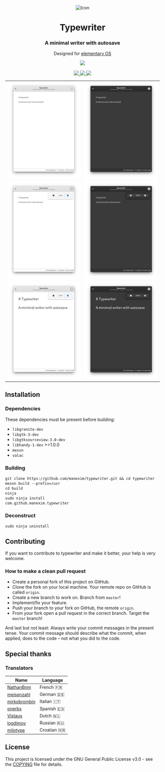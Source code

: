 <div align="center">
  <span align="center"> <img width="80" height="80" class="center" src="data/icons/128/com.github.manexim.typewriter.svg" alt="Icon"></span>
  <h1 align="center">Typewriter</h1>
  <h3 align="center">A minimal writer with autosave</h3>
  <p align="center">Designed for <a href="https://elementary.io">elementary OS</a></p>
</div>

<p align="center">
  <a href="https://appcenter.elementary.io/com.github.manexim.typewriter" target="_blank">
    <img src="https://appcenter.elementary.io/badge.svg">
  </a>
</p>

<p align="center">
  <a href="https://github.com/manexim/typewriter/actions/workflows/main.yml">
    <img src="https://github.com/manexim/typewriter/workflows/CI/badge.svg">
  </a>
  <a href="https://github.com/manexim/typewriter/releases/">
    <img src="https://img.shields.io/github/release/manexim/typewriter.svg">
  </a>
  <a href="https://github.com/manexim/typewriter/blob/master/COPYING">
    <img src="https://img.shields.io/github/license/manexim/typewriter.svg">
  </a>
</p>

<p align="center">
  <table>
    <tr>
      <td>
        <img src="data/screenshots/000.png">
      </td>
      <td>
        <img src="data/screenshots/000-dark.png">
      </td>
    </tr>
    <tr>
      <td>
        <img src="data/screenshots/001.png">
      </td>
      <td>
        <img src="data/screenshots/001-dark.png">
      </td>
    </tr>
    <tr>
      <td>
        <img src="data/screenshots/002.png">
      </td>
      <td>
        <img src="data/screenshots/002-dark.png">
      </td>
    </tr>
  </table>
</p>

## Installation

### Dependencies

These dependencies must be present before building:

-   `libgranite-dev`
-   `libgtk-3-dev`
-   `libgtksourceview-3.0-dev`
-   `libhandy-1-dev` >=1.0.0
-   `meson`
-   `valac`

### Building

```
git clone https://github.com/manexim/typewriter.git && cd typewriter
meson build --prefix=/usr
cd build
ninja
sudo ninja install
com.github.manexim.typewriter
```

### Deconstruct

```
sudo ninja uninstall
```

## Contributing

If you want to contribute to typewriter and make it better, your help is very welcome.

### How to make a clean pull request

-   Create a personal fork of this project on GitHub.
-   Clone the fork on your local machine. Your remote repo on GitHub is called `origin`.
-   Create a new branch to work on. Branch from `master`!
-   Implement/fix your feature.
-   Push your branch to your fork on GitHub, the remote `origin`.
-   From your fork open a pull request in the correct branch. Target the `master` branch!

And last but not least: Always write your commit messages in the present tense.
Your commit message should describe what the commit, when applied, does to the code – not what you did to the code.

## Special thanks

### Translators

| Name                                            | Language   |
| ----------------------------------------------- | ---------- |
| [NathanBnm](https://github.com/NathanBnm)       | French 🇫🇷  |
| [meisenzahl](https://github.com/meisenzahl)     | German 🇩🇪  |
| [mirkobrombin](https://github.com/mirkobrombin) | Italian 🇮🇹 |
| [onerbs](https://github.com/onerbs)             | Spanish 🇪🇸 |
| [Vistaus](https://github.com/Vistaus)           | Dutch 🇳🇱   |
| [logdimov](https://github.com/logdimov)         | Russian 🇷🇺 |
| [milotype](https://github.com/milotype)         | Croatian 🇭🇷 |

## License

This project is licensed under the GNU General Public License v3.0 - see the [COPYING](COPYING) file for details.
